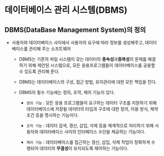 # 데이터베이스 관리 시스템(DBMS)

## DBMS(DataBase Management System)의 정의
* 사용자와 데이터베이스 사이에서 사용자의 요구에 따라 정보를 생성해주고, 데이터베이스를 관리해 주는 소프트웨어
    * DBMS는 기존의 파일 시스템이 갖는 데이터의 **종속성**과**중복성**의 문제를 해결하기 위해 제안된 시스템으로, 모든 응용프로그램들이 데이터베이스를 공용할 수 있도록 관리해 준다.

    * DBMS는 데이터베이스의 구성, 접근 방법, 유지관리에 대한 모든 책임을 진다.

    * DBMS의 필수 기능에는 정의, 조작, 제어 기능이 있다.
        - ```정의 기능``` : 모든 응용 프로그램들이 요구하는 데이터 구조를 지원하기 위해 데이터베이스에 저장될 데이터의 타입과 구조에 대한 정의, 이용 방식, 제약 조건 등을 명시하는 기능이다.

        - ```조작 기능``` : 데이터 검색, 갱신, 삽입, 삭제 등을 체계적으로 처리하기 위해 사용자와 데이터베이스 사이의 인터페이스 수단을 제공하는 기능이다.

        - ```제어 기능``` : 데이터베이스를 접근하는 갱신, 삽입, 삭제 작업이 정확하게 수행되어 데이터의 **무결성**이 유지되도록 제어하는 기능이다.

